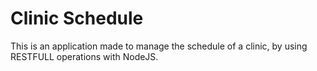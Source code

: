 # Clinic Schedule

This is an application made to manage the schedule of a clinic, by using RESTFULL operations with NodeJS.

